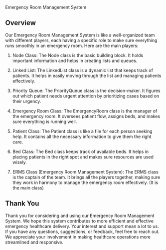 Emergency Room Management System

## Overview
Our Emergency Room Management System is like a well-organized team with different players, each having a specific role to make sure everything runs smoothly 
in an emergency room. Here are the main players:

1. Node Class:
The Node class is the basic building block. It holds important information and helps in creating lists and queues.

2. Linked List:
The LinkedList class is a dynamic list that keeps track of patients. It helps in easily moving through the list and managing patients effectively.

3. Priority Queue:
The PriorityQueue class is the decision-maker. It figures out which patient needs urgent attention by prioritizing cases based on their urgency.

4. Emergency Room Class:
The EmergencyRoom class is the manager of the emergency room. It oversees patient flow, assigns beds, and makes sure everything is running well.

5. Patient Class:
The Patient class is like a file for each person seeking help. It contains all the necessary information to give them the right care.

6. Bed Class:
The Bed class keeps track of available beds. It helps in placing patients in the right spot and makes sure resources are used wisely.

7. ERMS Class (Emergency Room Management System):
The ERMS class is the captain of the team. It brings all the players together, making sure they work in harmony to manage the emergency room effectively.
(It is the main class)

## Thank You
Thank you for considering and using our Emergency Room Management System. We hope this system contributes to more efficient and effective emergency healthcare delivery. 
Your interest and support mean a lot to us. If you have any questions, suggestions, or feedback, feel free to reach out. We appreciate your involvement in making healthcare 
operations more streamlined and responsive.


